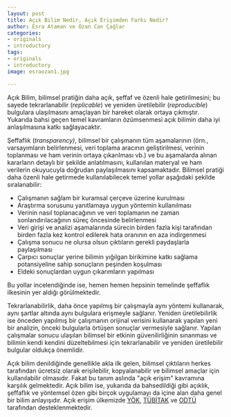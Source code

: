 ```yaml
---
layout: post
title: Açık Bilim Nedir, Açık Erişimden Farkı Nedir?
author: Esra Ataman ve Ozan Can Çağlar
categories:
- originals
- introductory
tags:
- originals
- introductory
image: esraozan1.jpg

---
```

Açık Bilim, bilimsel pratiğin daha açık, şeffaf ve özenli hale getirilmesini; bu sayede tekrarlanabilir (_replicable_) ve yeniden üretilebilir (_reproducible_) bulgulara ulaşılmasını amaçlayan bir hareket olarak ortaya çıkmıştır. Yukarıda bahsi geçen temel kavramların özümsenmesi açık bilimin daha iyi anlaşılmasına katkı sağlayacaktır.

Şeffaflık (_transparency)_, bilimsel bir çalışmanın tüm aşamalarının (örn., varsayımların belirlenmesi, veri toplama aracının geliştirilmesi, verinin toplanması ve ham verinin ortaya çıkarılması vb.) ve bu aşamalarda alınan kararların detaylı bir şekilde anlatılmasını, kullanılan materyal ve ham verilerin okuyucuyla doğrudan paylaşılmasını kapsamaktadır. Bilimsel pratiği daha özenli hale getirmede kullanılabilecek temel yollar aşağıdaki şekilde sıralanabilir:

* Çalışmanın sağlam bir kuramsal çerçeve üzerine kurulması
* Araştırma sorusunu yanıtlamaya uygun yöntemin kullanılması
* Verinin nasıl toplanacağının ve veri toplamanın ne zaman sonlandırılacağının süreç öncesinde belirlenmesi
* Veri girişi ve analizi aşamalarında sürecin birden fazla kişi tarafından birden fazla kez kontrol edilerek hata oranının en aza indirgenmesi
* Çalışma sonucu ne olursa olsun çıktıların gerekli paydaşlarla paylaşılması
* Çarpıcı sonuçlar yerine bilimin yığılgan birikimine katkı sağlama potansiyeline sahip sonuçların peşinden koşulması
* Eldeki sonuçlardan uygun çıkarımların yapılması

Bu yollar incelendiğinde ise, hemen hemen hepsinin temelinde şeffaflık
ilkesinin yer aldığı görülmektedir.

Tekrarlanabilirlik, daha önce yapılmış bir çalışmayla aynı yöntemi kullanarak, aynı şartlar altında aynı bulgulara erişmeyle sağlanır. Yeniden üretilebilirlik ise önceden yapılmış bir çalışmanın orijinal verisini kullanarak yapılan yeni bir analizin, önceki bulgularla örtüşen sonuçlar vermesiyle sağlanır. Yapılan çalışmalar sonucu ulaşılan bilimsel bir etkinin güvenilirliğinin sınanması ve bilimin kendi kendini düzeltebilmesi için tekrarlanabilir ve yeniden üretilebilir bulgular oldukça önemlidir.

Açık bilim denildiğinde genellikle akla ilk gelen, bilimsel çıktıların
herkes tarafından ücretsiz olarak erişilebilir, kopyalanabilir ve
bilimsel amaçlar için kullanılabilir olmasıdır. Fakat bu tanım aslında
"açık erişim" kavramına karşılık gelmektedir. Açık bilim ise, yukarıda
da bahsedildiği gibi açıklık, şeffaflık ve yöntemsel özen gibi birçok
uygulamayı da içine alan daha genel bir bilim anlayışıdır. Açık erişim
ülkemizde
[YÖK](https://acikerisim.yok.gov.tr/acik-erisim),
[TÜBİTAK](https://cabim.ulakbim.gov.tr/ulakbim-acik-erisim-faaliyetleri/)
ve
[ODTÜ](https://lib.metu.edu.tr/tr/acik-erisim-ve-kurumsal-arsiv-birimi-0)
tarafından desteklenmektedir.

